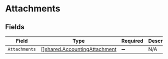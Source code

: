# Attachments


## Fields

| Field                                                                               | Type                                                                                | Required                                                                            | Description                                                                         |
| ----------------------------------------------------------------------------------- | ----------------------------------------------------------------------------------- | ----------------------------------------------------------------------------------- | ----------------------------------------------------------------------------------- |
| `Attachments`                                                                       | [][shared.AccountingAttachment](../../../pkg/models/shared/accountingattachment.md) | :heavy_minus_sign:                                                                  | N/A                                                                                 |